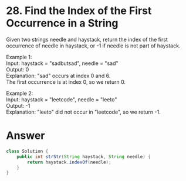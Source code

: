 # 28. Find the Index of the First Occurrence in a String
   
Given two strings needle and haystack, return the index of the first occurrence of needle in haystack, or -1 if needle is not part of haystack.   
   
Example 1:   
Input: haystack = "sadbutsad", needle = "sad"   
Output: 0   
Explanation: "sad" occurs at index 0 and 6.   
The first occurrence is at index 0, so we return 0.   

Example 2:   
Input: haystack = "leetcode", needle = "leeto"   
Output: -1   
Explanation: "leeto" did not occur in "leetcode", so we return -1.   
   
# Answer
```java
class Solution {
    public int strStr(String haystack, String needle) {
        return haystack.indexOf(needle);
    }
}
```
